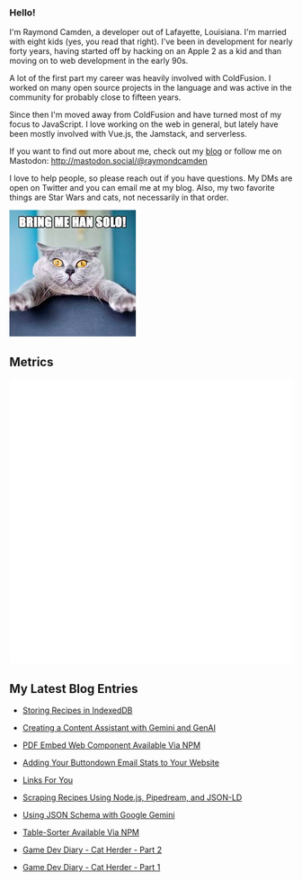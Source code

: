 ### Hello!

I'm Raymond Camden, a developer out of Lafayette, Louisiana. I'm married with eight kids (yes, you read that right). I've been in development for nearly forty years, having started off by hacking on an Apple 2 as a kid and than moving on to web development in the early 90s.

A lot of the first part my career was heavily involved with ColdFusion. I worked on many open source projects in the language and was active in the community for probably close to fifteen years. 

Since then I'm moved away from ColdFusion and have turned most of my focus to JavaScript. I love working on the web in general, but lately have been mostly involved with Vue.js, the Jamstack, and serverless. 

If you want to find out more about me, check out my [blog](https://www.raymondcamden.com) or follow me on Mastodon: <http://mastodon.social/@raymondcamden>

I love to help people, so please reach out if you have questions. My DMs are open on Twitter and you can email me at my blog. Also, my two favorite things are Star Wars and cats, not necessarily in that order.

![Star Wars cat](https://raw.githubusercontent.com/cfjedimaster/cfjedimaster/master/cat.jpg)

## Metrics

<picture>
  <img src="/github-metrics.svg" alt="Metrics">
</picture>

<!-- RSS -->
## My Latest Blog Entries

* [Storing Recipes in IndexedDB](https://www.raymondcamden.com/2024/06/27/storing-recipes-in-indexeddb)

* [Creating a Content Assistant with Gemini and GenAI](https://www.raymondcamden.com/2024/06/24/creating-a-content-assistant-with-gemini-and-genai)

* [PDF Embed Web Component Available Via NPM](https://www.raymondcamden.com/2024/06/19/pdf-embed-web-component-available-via-npm)

* [Adding Your Buttondown Email Stats to Your Website](https://www.raymondcamden.com/2024/06/17/adding-your-buttondown-email-stats-to-your-website)

* [Links For You](https://www.raymondcamden.com/2024/06/15/links-for-you)

* [Scraping Recipes Using Node.js, Pipedream, and JSON-LD](https://www.raymondcamden.com/2024/06/12/scraping-recipes-using-nodejs-pipedream-and-json-ld)

* [Using JSON Schema with Google Gemini](https://www.raymondcamden.com/2024/06/11/using-json-schema-with-google-gemini)

* [Table-Sorter Available Via NPM](https://www.raymondcamden.com/2024/06/10/table-sorter-available-via-npm)

* [Game Dev Diary - Cat Herder - Part 2](https://www.raymondcamden.com/2024/06/07/game-dev-diary-cat-herder---part-2)

* [Game Dev Diary - Cat Herder - Part 1](https://www.raymondcamden.com/2024/06/03/game-dev-diary-cat-herder---part-1)

<!-- ENDRSS -->

